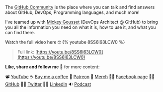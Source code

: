 The [GitHub Community](https://github.community) is the place where you can talk and find answers about GitHub, DevOps, Programming languages, and much more!

I've teamed up with [Mickey Gousset](https://www.youtube.com/MickeyGousset) (DevOps Architect @ GitHub) to bring you all the information you need on what it is, how to use it, and what you can find there.

Watch the full video here 🤓
{% youtube 8SS6I63LCW0 %}

> Full link: [https://youtu.be/8SS6I63LCW0](https://youtu.be/8SS6I63LCW0)

__Like, share and follow me__ 🚀 for more content:

📽 [YouTube](https://www.youtube.com/CoderDave)
☕ [Buy me a coffee](https://buymeacoffee.com/CoderDave)
💖 [Patreon](https://patreon.com/CoderDave)
👕 [Merch](https://geni.us/cdmerch)
👦🏻 [Facebook page](https://www.facebook.com/CoderDaveYT)
🐱‍💻 [GitHub](https://github.com/n3wt0n)
👲🏻 [Twitter](https://www.twitter.com/davide.benvegnu)
👴🏻 [LinkedIn](https://www.linkedin.com/in/davidebenvegnu/)
🔉 [Podcast](https://geni.us/cdpodcast)